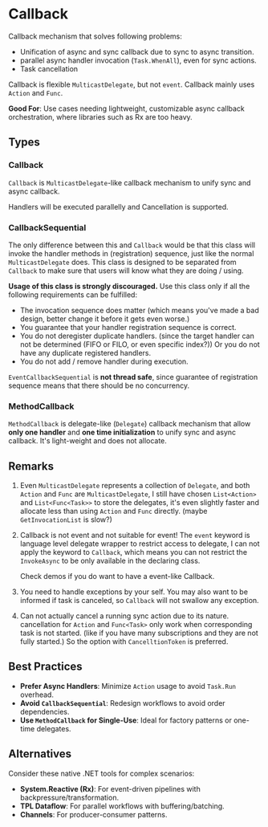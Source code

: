 # Callback

Callback mechanism that solves following problems:

+ Unification of async and sync callback due to sync to async transition.
+ parallel async handler invocation (`Task.WhenAll`), even for sync actions.
+ Task cancellation

Callback is flexible `MulticastDelegate`, but not `event`. Callback mainly uses `Action` and `Func`.

**Good For**: Use cases needing lightweight, customizable async callback orchestration, where libraries such as Rx are too heavy.

## Types

### Callback

`Callback` is `MulticastDelegate`-like callback mechanism to unify sync and async callback.

Handlers will be executed parallelly and Cancellation is supported. 

### CallbackSequential

The only difference between this and `Callback` would be that this class will invoke the handler methods in (registration) sequence, just like the normal `MulticastDelegate` does. This class is designed to be separated from `Callback` to make sure that users will know what they are doing / using.

**Usage of this class is strongly discouraged.** Use this class only if all the following requirements can be fulfilled:

+ The invocation sequence does matter (which means you've made a bad design, better change it before it gets even worse.)
+ You guarantee that your handler registration sequence is correct.
+ You do not deregister duplicate handlers. (since the target handler can not be determined (FIFO or FILO, or even specific index?)) Or you do not have any duplicate registered handlers.
+ You do not add / remove handler during execution.

`EventCallbackSequential` is **not thread safe**, since guarantee of registration sequence means that there should be no concurrency. 

### MethodCallback

`MethodCallback` is delegate-like (`Delegate`) callback mechanism that allow **only one handler** and **one time initialization** to unify sync and async callback. It's light-weight and does not allocate.

## Remarks

1. Even `MulticastDelegate` represents a collection of `Delegate`, and both `Action` and `Func` are `MulticastDelegate`, I still have chosen `List<Action>` and `List<Func<Task>>` to store the delegates, it's even slightly faster and allocate less than using `Action` and `Func` directly. (maybe `GetInvocationList` is slow?)

2. Callback is not event and not suitable for event! The `event` keyword is language level delegate wrapper to restrict access to delegate, I can not apply the keyword to `Callback`, which means you can not restrict the `InvokeAsync` to be only available in the declaring class.

   Check demos if you do want to have a event-like Callback.

3. You need to handle exceptions by your self. You may also want to be informed if task is canceled, so `Callback` will not swallow any exception.

4. Can not actually cancel a running sync action due to its nature. cancellation for `Action` and `Func<Task>` only work when corresponding task is not started. (like if you have many subscriptions and they are not fully started.) So the option with `CancelltionToken` is preferred.

## Best Practices

- **Prefer Async Handlers**: Minimize `Action` usage to avoid `Task.Run` overhead.
- **Avoid `CallbackSequential`**: Redesign workflows to avoid order dependencies.
- **Use `MethodCallback` for Single-Use**: Ideal for factory patterns or one-time delegates.

## Alternatives

Consider these native .NET tools for complex scenarios:

- **System.Reactive (Rx)**: For event-driven pipelines with backpressure/transformation.
- **TPL Dataflow**: For parallel workflows with buffering/batching.
- **Channels**: For producer-consumer patterns.
